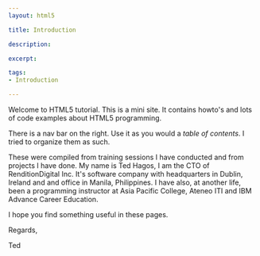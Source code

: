 ```yaml
---
layout: html5

title: Introduction

description: 

excerpt: 

tags:
- Introduction

---
```


Welcome to HTML5 tutorial. This is a mini site. It contains howto's and lots of code examples about HTML5 programming.

There is a nav bar on the right. Use it as you would a *table of contents*. I tried to organize them as such. 

These were compiled from training sessions I have conducted and from projects I have done. My name is Ted Hagos, I am the CTO of RenditionDigital Inc. It's software company with headquarters in Dublin, Ireland and and office in Manila, Philippines. I have also, at another life, been a programming instructor at Asia Pacific College, Ateneo ITI and IBM Advance Career Education.

I hope you find something useful in these pages.

Regards,


Ted